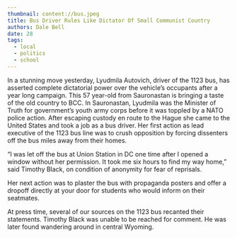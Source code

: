 ```yaml
---
thumbnail: content://bus.jpeg
title: Bus Driver Rules Like Dictator Of Small Communist Country
authors: Dale Bell
date: 28
tags:
  - local
  - politics
  - school
---
```


In a stunning move yesterday, Lyudmila Autovich, driver of the 1123 bus, has asserted complete dictatorial power over the vehicle’s occupants after a year long campaign. This 57 year-old from Sauronastan is bringing a taste of the old country to BCC. In Sauronastan, Lyudmila was the Minister of Truth for government’s youth army corps before it was toppled by a NATO police action. After escaping custody en route to the Hague she came to the United States and took a job as a bus driver. Her first action as lead executive of the 1123 bus line was to crush opposition by forcing dissenters off the bus miles away from their homes.

“I was let off the bus at Union Station in DC one time after I opened a window without her permission. It took me six hours to find my way home,” said Timothy Black, on condition of anonymity for fear of reprisals.

Her next action was to plaster the bus with propaganda posters and offer a dropoff directly at your door for students who would inform on their seatmates.

At press time, several of our sources on the 1123 bus recanted their statements. Timothy Black was unable to be reached for comment. He was later found wandering around in central Wyoming.
